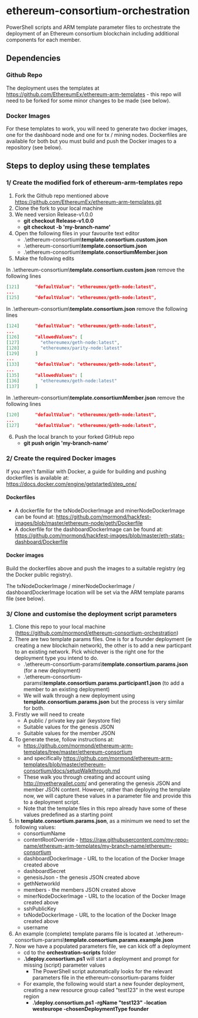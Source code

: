 # ethereum-consortium-orchestration
PowerShell scripts and ARM template parameter files to orchestrate the deployment of an Ethereum consortium blockchain including additional components for each member.

## Dependencies

### Github Repo
The deployment uses the templates at https://github.com/EthereumEx/ethereum-arm-templates - this repo will need to be forked for some minor changes to be made (see below).

### Docker Images
For these templates to work, you will need to generate two docker images, one for the dashboard node and one for tx / mining nodes. Dockerfiles are available for both but you must build and push the Docker images to a repository (see below).

## Steps to deploy using these templates

### 1/ Create the modified fork of ethereum-arm-templates repo

1. Fork the Github repo mentioned above https://github.com/EthereumEx/ethereum-arm-templates.git 
2. Clone the fork to your local machine
3. We need version Release-v1.0.0
    * __git checkout Release-v1.0.0__
    * __git checkout -b 'my-branch-name'__
4. Open the following files in your favourite text editor
    * .\\ethereum-consortium\\__template.consortium.custom.json__
    * .\\ethereum-consortium\\__template.consortium.json__
    * .\\ethereum-consortium\\__template.consortiumMember.json__
5. Make the following edits

In .\\ethereum-consortium\\__template.consortium.custom.json__ remove the following lines

```json
[121]      "defaultValue": "ethereumex/geth-node:latest",
...
[125]      "defaultValue": "ethereumex/geth-node:latest",
```

In .\\ethereum-consortium\\__template.consortium.json__ remove the following lines

```json
[124]      "defaultValue": "ethereumex/geth-node:latest",
...
[126]      "allowedValues": [
[127]        "ethereumex/geth-node:latest",
[128]        "ethereumex/parity-node:latest"
[129]      ]
...
[133]      "defaultValue": "ethereumex/geth-node:latest",
...
[135]      "allowedValues": [
[136]        "ethereumex/geth-node:latest"
[137]      ]	  
```

In .\\ethereum-consortium\\__template.consortiumMember.json__ remove the following lines

```json
[120]      "defaultValue": "ethereumex/geth-node:latest",
...
[127]      "defaultValue": "ethereumex/geth-node:latest",	  
```

6. Push the local branch to your forked GitHub repo
    * __git push origin 'my-branch-name'__ 

### 2/ Create the required Docker images
If you aren't familiar with Docker, a guide for building and pushing dockerfiles is available at: https://docs.docker.com/engine/getstarted/step_one/
#### Dockerfiles
* A dockerfile for the txNodeDockerImage and minerNodeDockerImage can be found at: 
https://github.com/mormond/hackfest-images/blob/master/ethereum-node/geth/Dockerfile  
* A dockerfile for the dashboardDockerImage can be found at:     
https://github.com/mormond/hackfest-images/blob/master/eth-stats-dashboard/Dockerfile 

#### Docker images
Build the dockerfiles above and push the images to a suitable registry (eg the Docker public registry).

The txNodeDockerImage / minerNodeDockerImage / dashboardDockerImage location will be set via the ARM template params file (see below).

### 3/ Clone and customise the deployment script parameters
1. Clone this repo to your local machine (https://github.com/mormond/ethereum-consortium-orchestration)
2. There are two template params files. One is for a founder deployment (ie creating a new blockchain network), the other is to add a new particpant to an existing network. Pick whichever is the right one for the deployment type you intend to do. 
   * .\\ethereum-consortium-params\\__template.consortium.params.json__ (for a new deployment)
   * .\\ethereum-consortium-params\\__template.consortium.params.participant1.json__ (to add a member to an existing deployment)
   * We will walk through a new deployment using __template.consortium.params.json__ but the process is very similar for both.
3. Firstly we will need to create
   * A public / private key pair (keystore file)
   * Suitable values for the genesis JSON
   * Suitable values for the member JSON
4. To generate these, follow instructions at:
   * https://github.com/mormond/ethereum-arm-templates/tree/master/ethereum-consortium 
   * and specifically https://github.com/mormond/ethereum-arm-templates/blob/master/ethereum-consortium/docs/setupWalkthrough.md 
   * These walk you through creating and account using http://myetherwallet.com/ and generating the genesis JSON and member JSON content. However, rather than deploying the template now, we will capture these values in a parameter file and provide this to a deployment script.
   * Note that the template files in this repo already have some of these values predefined as a starting point 
5. In __template.consortium.params.json__, as a minimum we need to set the following values:
   * consortiumName
   * contentRootOverride - https://raw.githubusercontent.com/my-repo-name/ethereum-arm-templates/my-branch-name/ethereum-consortium
   * dashboardDockerImage - URL to the location of the Docker Image created above
   * dashboardSecret
   * genesisJson - the genesis JSON created above
   * gethNetworkId
   * members - the members JSON created above
   * minerNodeDockerImage - URL to the location of the Docker Image created above
   * sshPublicKey
   * txNodeDockerImage - URL to the location of the Docker Image created above
   * username
6. An example (complete) template params file is located at .\\ethereum-consortium-params\\__template.consortium.params.example.json__
7. Now we have a populated parameters file, we can kick off a deployment
   * cd to the __orchestration-scripts__ folder
   * __.\\deploy.consortium.ps1__ will start a deployment and prompt for missing (script) parameter values
      * The PowerShell script automatically looks for the relevant parameters file in the ethereum-consortium-params folder
   * For example, the following would start a new founder deployment, creating a new resource group called "test123" in the west europe region
      * __.\\deploy.consortium.ps1 -rgName "test123" -location westeurope -chosenDeploymentType founder__
